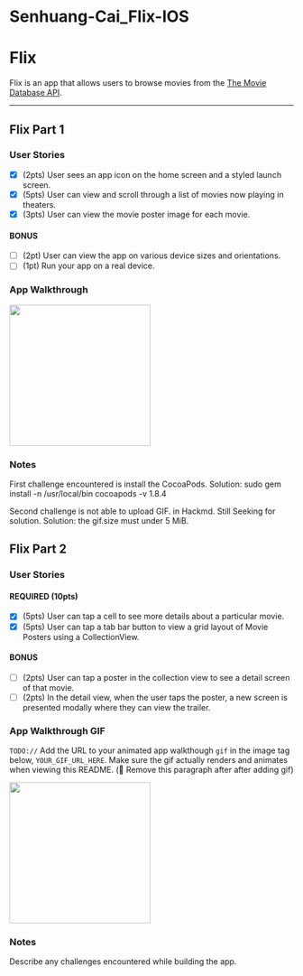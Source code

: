 # Senhuang-Cai_Flix-IOS
# Flix

Flix is an app that allows users to browse movies from the [The Movie Database API](http://docs.themoviedb.apiary.io/#).

---

## Flix Part 1

### User Stories
- [x] (2pts) User sees an app icon on the home screen and a styled launch screen.
- [x] (5pts) User can view and scroll through a list of movies now playing in theaters.
- [x] (3pts) User can view the movie poster image for each movie.

#### BONUS
- [ ] (2pt) User can view the app on various device sizes and orientations.
- [ ] (1pt) Run your app on a real device.

### App Walkthrough 
<img src="https://i.imgur.com/n4w73sA.gif" width=250/>

### Notes
First challenge encountered is install the CocoaPods.
Solution: sudo gem install -n /usr/local/bin cocoapods -v 1.8.4

Second challenge is not able to upload GIF. in Hackmd. Still Seeking for solution.
Solution: the gif.size must under 5 MiB.


## Flix Part 2

### User Stories

#### REQUIRED (10pts)
- [x] (5pts) User can tap a cell to see more details about a particular movie.
- [x] (5pts) User can tap a tab bar button to view a grid layout of Movie Posters using a CollectionView.

#### BONUS
- [ ] (2pts) User can tap a poster in the collection view to see a detail screen of that movie.
- [ ] (2pts) In the detail view, when the user taps the poster, a new screen is presented modally where they can view the trailer.

### App Walkthrough GIF
`TODO://` Add the URL to your animated app walkthough `gif` in the image tag below, `YOUR_GIF_URL_HERE`. Make sure the gif actually renders and animates when viewing this README. (🚫 Remove this paragraph after after adding gif)

<img src="![ezgif-4-9efe0ab1cddd](https://user-images.githubusercontent.com/63765098/125873603-f6bdd7b6-783a-4fbf-880c-051c243795c6.gif)" width=250><br>


### Notes
Describe any challenges encountered while building the app.



